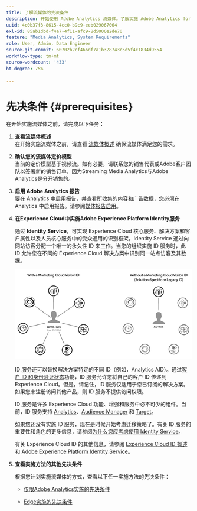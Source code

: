```yaml
---
title: 了解流媒体的先决条件
description: 开始使用 Adobe Analytics 流媒体。了解实施 Adobe Analytics for Streaming Media 所需的工具。
uuid: 4c0b37f3-8615-4cc0-b9c9-eeb029067064
exl-id: 85ab1dbd-f4a7-4f11-afc9-8d5000e2de70
feature: "Media Analytics, System Requirements"
role: User, Admin, Data Engineer
source-git-commit: 60702b2cf466df7a1b328743c5d5f4c1834d9554
workflow-type: tm+mt
source-wordcount: '433'
ht-degree: 75%

---
```


# 先决条件 {#prerequisites}

在开始实施流媒体之前，请完成以下任务：

1. **查看流媒体概述**<br>
在开始实施流媒体之前，请查看 [流媒体概述](/help/media-overview.md) 确保流媒体满足您的需求。

1. **确认您的流媒体定价模型**<br>
当前的定价模型基于视频流。如有必要，请联系您的销售代表或Adobe客户团队以签署新的销售订单，因为Streaming Media Analytics与Adobe Analytics是分开销售的。

1. **启用 Adobe Analytics 报告**<br>
要在 Analytics 中启用报告，并查看所收集的内容和广告数据，您必须在 Analytics 中启用报告。请参阅[媒体报告启用](/help/reporting/media-reports-enable.md)。

1. **在Experience Cloud中实施Adobe Experience Platform Identity服务**

   通过 **Identity Service**，可实现 Experience Cloud 核心服务、解决方案和客户属性以及人员核心服务中的受众通用的识别框架。Identity Service 通过向网站访客分配一个唯一的永久性 ID 来工作。当您的组织实施 ID 服务时，此 ID 允许您在不同的 Experience Cloud 解决方案中识别同一站点访客及其数据。

   ![ID 服务图形](assets/mc_id_service_graphic.png)

   ID 服务还可以替换解决方案特定的不同 ID（例如，Analytics AID）。通过[客户 ID 和身份验证状态](https://experienceleague.adobe.com/docs/id-service/using/reference/authenticated-state.html?lang=zh-Hans)功能，ID 服务允许您将自己的客户 ID 传递到 Experience Cloud。但是，请记住，ID 服务仅适用于您已订阅的解决方案。如果您未注册访问其他产品，则 ID 服务不提供访问权限。

   ID 服务是许多 Experience Cloud 功能、增强和服务中必不可少的组件。当前，ID 服务支持 [Analytics](https://www.adobe.com/cn/marketing-cloud/web-analytics.html)、[Audience Manager](https://www.adobe.com/cn/marketing-cloud/data-management-platform.html) 和 [Target](https://www.adobe.com/cn/marketing-cloud/testing-targeting.html)。

   如果您还没有实施 ID 服务，现在是时候开始考虑迁移策略了。有关 ID 服务的重要性和角色的更多信息，请参阅[为什么您应考虑使用 Identity Service](https://theblog.adobe.com/why-new-adobe-marketing-cloud-id-service-should-be-on-your-radar/)。

   有关 Experience Cloud ID 的其他信息，请参阅 [Experience Cloud ID 概述](https://experienceleague.adobe.com/docs/id-service/using/intro/overview.html?lang=zh-Hans)和 [Adobe Experience Platform Identity Service](https://experienceleague.adobe.com/docs/id-service/using/home.html?lang=zh-Hans)。

1. **查看实施方法的其他先决条件**

   根据您计划实施流媒体的方式，查看以下任一实施方法的先决条件：

   * [仅限Adobe Analytics实施的先决条件](/help/implementation/media-sdk/setup/prerequisites-analytics.md)

   * [Edge实施的先决条件](/help/implementation/edge/prerequisites-edge.md)
